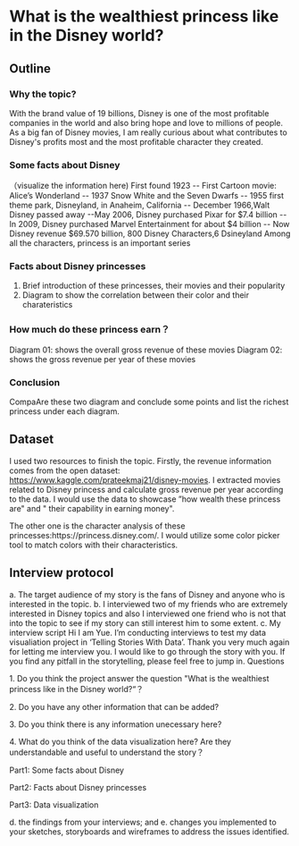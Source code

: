 # What is the wealthiest princess like in the Disney world?

## Outline

### Why the topic?
With the brand value of 19 billions, Disney is one of the most profitable companies in the world and also bring hope and love to millions of people. As a big fan of Disney movies, I am really curious about what contributes to Disney's profits most and the most profitable character they created.

### Some facts about Disney
（visualize the information here) First found 1923 -- First Cartoon movie: Alice’s Wonderland -- 1937  Snow White and the Seven Dwarfs --  1955 first theme park, Disneyland, in Anaheim, California -- December 1966,Walt Disney passed away 
--May 2006, Disney purchased Pixar for $7.4 billion -- In 2009, Disney purchased Marvel Entertainment for about $4 billion -- Now Disney revenue $69.570 billion, 800 Disney Characters,6 Dsineyland
Among all the characters, princess is an important series

### Facts about Disney princesses
1. Brief introduction of these princesses, their movies and their popularity 
2. Diagram to show the correlation between their color and their charateristics

### How much do these princess earn？
Diagram 01: shows the overall gross revenue of these movies
Diagram 02: shows the gross revenue per year of these movies

### Conclusion
CompaAre these two diagram and conclude some points and list the richest princess under each diagram.

## Dataset
I used two resources to finish the topic. Firstly, the revenue information comes from the open dataset: https://www.kaggle.com/prateekmaj21/disney-movies. I extracted movies related to Disney princess and calculate gross revenue per year according to the data. I would use the data to showcase ”how wealth these princess are" and " their capability in earning money". 
<p>The other one is the character analysis of these princesses:https://princess.disney.com/. I would utilize some color picker tool to match colors with their characteristics. 

## Interview protocol
a. The target audience of my story is the fans of Disney and anyone who is interested in the topic. 
b. I interviewed two of my friends who are extremely interested in Disney topics and also I interviewed one friend who is not that into the topic to see if my story can still interest him to some extent.
c. My interview script
Hi I am Yue. I’m conducting interviews to test my data visualiation project in ‘Telling Stories With Data’. Thank you very much again for letting me interview you.
I would like to go through the story with you. If you find any pitfall in the storytelling, please feel free to jump in.
<Introduce the outline and content>
 Questions
<p> 1. Do you think the project answer the question "What is the wealthiest princess like in the Disney world?“？
<p> 2. Do you have any other information that can be added?
<p> 3. Do you think there is any information unecessary here?
<p> 4. What do you think of the data visualization here? Are they understandable and useful to understand the story？

<p> Part1: Some facts about Disney
<p> Part2: Facts about Disney princesses 
<p> Part3: Data visualization
 
d. the findings from your interviews; and 
e. changes you implemented to your sketches, storyboards and wireframes to address the issues identified.
